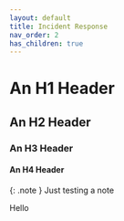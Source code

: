 ```yaml
---
layout: default
title: Incident Response
nav_order: 2
has_children: true
---
```


# An H1 Header
## An H2 Header
### An H3 Header
#### An H4 Header

{: .note }
Just testing a note

Hello